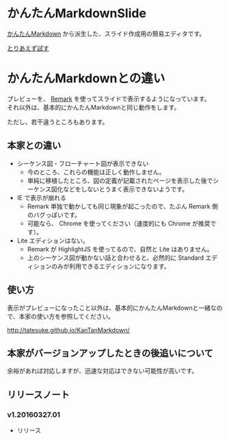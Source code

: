 # かんたんMarkdownSlide
[かんたんMarkdown](https://github.com/tatesuke/KanTanMarkdown) から派生した、スライド作成用の簡易エディタです。

[とりあえず試す](https://opengl-8080.github.io/KanTanMarkdownSlide/ktm-std.html)

# かんたんMarkdownとの違い
プレビューを、 [Remark](https://github.com/gnab/remark) を使ってスライドで表示するようになっています。  
それ以外は、基本的にかんたんMarkdownと同じ動作をします。

ただし、若干違うところもあります。

## 本家との違い
- シーケンス図・フローチャート図が表示できない
  - 今のところ、これらの機能は正しく動作しません。
  - 単純に移植したところ、図の定義が記載されたページを表示した後でシーケンス図化などをしないとうまく表示できないようです。
- IE で表示が崩れる
  - Remark 単独で動かしても同じ現象が起こったので、たぶん Remark 側のバグっぽいです。
  - 可能なら、 Chrome を使ってください（速度的にも Chrome が推奨です）。
- Lite エディションはない。
  - Remark が HighlightJS を使ってるので、自然と Lite はありません。
  - 上のシーケンス図が動かない話と合わせると、必然的に Standard エディションのみが利用できるエディションになります。

## 使い方
表示がプレビューになったこと以外は、基本的にかんたんMarkdownと一緒なので、本家の使い方を参照してください。

http://tatesuke.github.io/KanTanMarkdown/

## 本家がバージョンアップしたときの後追いについて
余裕があれば対応しますが、迅速な対応はできない可能性が高いです。

## リリースノート
### v1.20160327.01
* リリース
